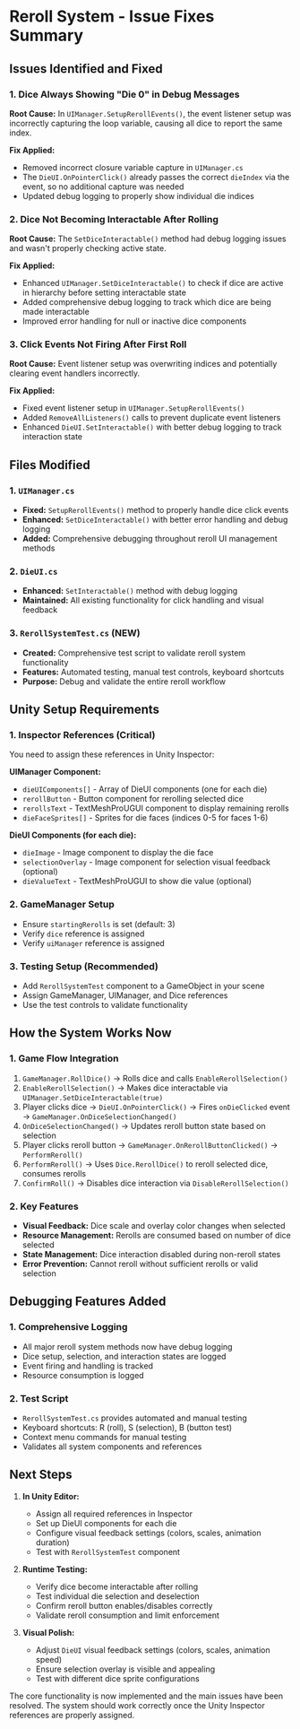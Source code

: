# Reroll System - Issue Fixes Summary

## Issues Identified and Fixed

### 1. **Dice Always Showing "Die 0" in Debug Messages**
**Root Cause:** In `UIManager.SetupRerollEvents()`, the event listener setup was incorrectly capturing the loop variable, causing all dice to report the same index.

**Fix Applied:**
- Removed incorrect closure variable capture in `UIManager.cs`
- The `DieUI.OnPointerClick()` already passes the correct `dieIndex` via the event, so no additional capture was needed
- Updated debug logging to properly show individual die indices

### 2. **Dice Not Becoming Interactable After Rolling**
**Root Cause:** The `SetDiceInteractable()` method had debug logging issues and wasn't properly checking active state.

**Fix Applied:**
- Enhanced `UIManager.SetDiceInteractable()` to check if dice are active in hierarchy before setting interactable state
- Added comprehensive debug logging to track which dice are being made interactable
- Improved error handling for null or inactive dice components

### 3. **Click Events Not Firing After First Roll**
**Root Cause:** Event listener setup was overwriting indices and potentially clearing event handlers incorrectly.

**Fix Applied:**
- Fixed event listener setup in `UIManager.SetupRerollEvents()`
- Added `RemoveAllListeners()` calls to prevent duplicate event listeners
- Enhanced `DieUI.SetInteractable()` with better debug logging to track interaction state

## Files Modified

### 1. `UIManager.cs`
- **Fixed:** `SetupRerollEvents()` method to properly handle dice click events
- **Enhanced:** `SetDiceInteractable()` with better error handling and debug logging
- **Added:** Comprehensive debugging throughout reroll UI management methods

### 2. `DieUI.cs`
- **Enhanced:** `SetInteractable()` method with debug logging
- **Maintained:** All existing functionality for click handling and visual feedback

### 3. `RerollSystemTest.cs` (NEW)
- **Created:** Comprehensive test script to validate reroll system functionality
- **Features:** Automated testing, manual test controls, keyboard shortcuts
- **Purpose:** Debug and validate the entire reroll workflow

## Unity Setup Requirements

### 1. **Inspector References (Critical)**
You need to assign these references in Unity Inspector:

**UIManager Component:**
- `dieUIComponents[]` - Array of DieUI components (one for each die)
- `rerollButton` - Button component for rerolling selected dice
- `rerollsText` - TextMeshProUGUI component to display remaining rerolls
- `dieFaceSprites[]` - Sprites for die faces (indices 0-5 for faces 1-6)

**DieUI Components (for each die):**
- `dieImage` - Image component to display the die face
- `selectionOverlay` - Image component for selection visual feedback (optional)
- `dieValueText` - TextMeshProUGUI to show die value (optional)

### 2. **GameManager Setup**
- Ensure `startingRerolls` is set (default: 3)
- Verify `dice` reference is assigned
- Verify `uiManager` reference is assigned

### 3. **Testing Setup (Recommended)**
- Add `RerollSystemTest` component to a GameObject in your scene
- Assign GameManager, UIManager, and Dice references
- Use the test controls to validate functionality

## How the System Works Now

### 1. **Game Flow Integration**
1. `GameManager.RollDice()` → Rolls dice and calls `EnableRerollSelection()`
2. `EnableRerollSelection()` → Makes dice interactable via `UIManager.SetDiceInteractable(true)`
3. Player clicks dice → `DieUI.OnPointerClick()` → Fires `onDieClicked` event → `GameManager.OnDiceSelectionChanged()`
4. `OnDiceSelectionChanged()` → Updates reroll button state based on selection
5. Player clicks reroll button → `GameManager.OnRerollButtonClicked()` → `PerformReroll()`
6. `PerformReroll()` → Uses `Dice.RerollDice()` to reroll selected dice, consumes rerolls
7. `ConfirmRoll()` → Disables dice interaction via `DisableRerollSelection()`

### 2. **Key Features**
- **Visual Feedback:** Dice scale and overlay color changes when selected
- **Resource Management:** Rerolls are consumed based on number of dice selected
- **State Management:** Dice interaction disabled during non-reroll states
- **Error Prevention:** Cannot reroll without sufficient rerolls or valid selection

## Debugging Features Added

### 1. **Comprehensive Logging**
- All major reroll system methods now have debug logging
- Dice setup, selection, and interaction states are logged
- Event firing and handling is tracked
- Resource consumption is logged

### 2. **Test Script**
- `RerollSystemTest.cs` provides automated and manual testing
- Keyboard shortcuts: R (roll), S (selection), B (button test)
- Context menu commands for manual testing
- Validates all system components and references

## Next Steps

1. **In Unity Editor:**
   - Assign all required references in Inspector
   - Set up DieUI components for each die
   - Configure visual feedback settings (colors, scales, animation duration)
   - Test with `RerollSystemTest` component

2. **Runtime Testing:**
   - Verify dice become interactable after rolling
   - Test individual die selection and deselection
   - Confirm reroll button enables/disables correctly
   - Validate reroll consumption and limit enforcement

3. **Visual Polish:**
   - Adjust `DieUI` visual feedback settings (colors, scales, animation speed)
   - Ensure selection overlay is visible and appealing
   - Test with different dice sprite configurations

The core functionality is now implemented and the main issues have been resolved. The system should work correctly once the Unity Inspector references are properly assigned.
